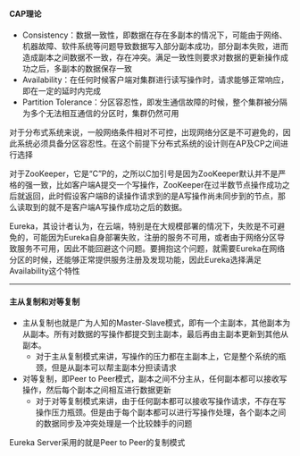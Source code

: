 #### CAP理论

+ Consistency：数据一致性，即数据在存在多副本的情况下，可能由于网络、机器故障、软件系统等问题导致数据写入部分副本成功，部分副本失败，进而造成副本之间数据不一致，存在冲突。满足一致性则要求对数据的更新操作成功之后，多副本的数据保存一致
+ Availability：在任何时候客户端对集群进行读写操作时，请求能够正常响应，即在一定的延时内完成
+ Partition Tolerance：分区容忍性，即发生通信故障的时候，整个集群被分隔为多个无法相互通信的分区时，集群仍然可用

对于分布式系统来说，一般网络条件相对不可控，出现网络分区是不可避免的，因此系统必须具备分区容忍性。在这个前提下分布式系统的设计则在AP及CP之间进行选择

对于ZooKeeper，它是“C”P的，之所以C加引号是因为ZooKeeper默认并不是严格的强一致，比如客户端A提交一个写操作，ZooKeeper在过半数节点操作成功之后就返回，此时假设客户端B的读操作请求到的是A写操作尚未同步到的节点，那么读取到的就不是客户端A写操作成功之后的数据。

Eureka，其设计者认为，在云端，特别是在大规模部署的情况下，失败是不可避免的，可能因为Eureka自身部署失败，注册的服务不可用，或者由于网络分区导致服务不可用，因此不能回避这个问题。要拥抱这个问题，就需要Eureka在网络分区的时候，还能够正常提供服务注册及发现功能，因此Eureka选择满足Availability这个特性

----



#### 主从复制和对等复制

+ 主从复制也就是广为人知的Master-Slave模式，即有一个主副本，其他副本为从副本。所有对数据的写操作都提交到主副本，最后再由主副本更新到其他从副本。
  + 对于主从复制模式来讲，写操作的压力都在主副本上，它是整个系统的瓶颈，但是从副本可以帮主副本分担读请求
+ 对等复制，即Peer to Peer模式，副本之间不分主从，任何副本都可以接收写操作，然后每个副本之间相互进行数据更新
  + 对于对等复制模式来讲，由于任何副本都可以接收写操作请求，不存在写操作压力瓶颈。但是由于每个副本都可以进行写操作处理，各个副本之间的数据同步及冲突处理是一个比较棘手的问题

Eureka Server采用的就是Peer to Peer的复制模式



